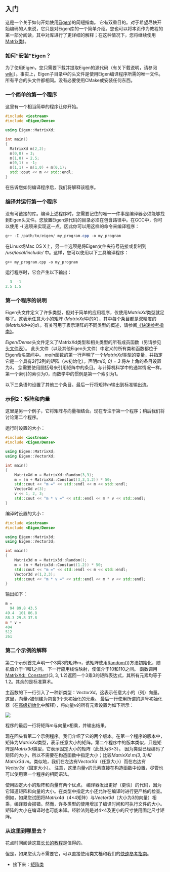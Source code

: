 ## 入门

这是一个关于如何开始使用[Eigen](6_类列表/1_Eigen/readme.md))的简短指南。 它有双重目的。对于希望尽快开始编码的人来说，它只是对Eigen库的一个简单介绍。您也可以将本页作为教程的第一部分阅读，其中对库进行了更详细的解释；在这种情况下，您将继续使用[Matrix类](3_章节/1_密集矩阵和数组操作/1_Matrix类.md))。

### 如何“安装”Eigen？

为了使用Eigen，您只需要下载并提取Eigen的源代码（有关下载说明，请参阅[wiki](http://eigen.tuxfamily.org/index.php?title=Main_Page#Download)）。事实上，Eigen子目录中的头文件是使用Eigen编译程序所需的唯一文件。 所有平台的头文件都相同。没有必要使用CMake或安装任何东西。

### 一个简单的第一个程序

这里有一个相当简单的程序让你开始。

```cpp
#include <iostream>
#include <Eigen/Dense>

using Eigen::MatrixXd;

int main()
{
  MatrixXd m(2,2);
  m(0,0) = 3;
  m(1,0) = 2.5;
  m(0,1) = -1;
  m(1,1) = m(1,0) + m(0,1);
  std::cout << m << std::endl;
}
```

在告诉您如何编译程序后，我们将解释该程序。

### 编译并运行第一个程序

没有可链接的库。编译上述程序时，您需要记住的唯一一件事是编译器必须能够找到Eigen头文件。您放置Eigen源代码的目录必须在包含路径中。在GCC中，你可以使用 *-I* 选项来实现这一点，因此你可以用这样的命令来编译程序：

```powershell
g++ -I /path/to/eigen/ my_program.cpp -o my_program
```

在Linux或Mac OS X上，另一个选项是将Eigen文件夹符号链接或复制到 */usr/local/include/* 中。这样，您可以使用以下工具编译程序：

```shell
g++ my_program.cpp -o my_program
```

运行程序时，它会产生以下输出：

```powershell
  3  -1
2.5 1.5
```

### 第一个程序的说明

Eigen头文件定义了许多类型，但对于简单的应用程序，仅使用*MatrixXd*类型就足够了。这表示任意大小的矩阵 (*MatrixXd*中的*X*），其中每个条目都是双精度的 (*MatrixXd*中的*d*）。有关可用于表示矩阵的不同类型的概述，请参阅[《快速参考指南》](3_章节/1_密集矩阵和数组操作/16_快速参考指南.md#数组矩阵和向量类型)。

*Eigen/Dense*头文件定义了MatrixXd类型和相关类型的所有成员函数（另请参见[头文件表](3_章节/1_密集矩阵和数组操作/16_快速参考指南.md#模块和头文件)）。 此头文件（以及其他Eigen头文件）中定义的所有类和函数都位于Eigen命名空间中。
*main*函数的第一行声明了一个*MatrixXd*类型的变量，并指定它是一个具有2行2列的矩阵（未初始化）。声明*m(0, 0) = 3* 将左上角的条目设置为3。 您需要使用圆括号来引用矩阵中的条目。与计算机科学中的通常情况一样，第一个索引的索引为0，而数学中的惯例是第一个索引为1。

以下三条语句设置了其他三个条目。最后一行将矩阵*m*输出到标准输出流。

### 示例2：矩阵和向量

这里是另一个例子，它将矩阵与向量相结合。现在专注于第一个程序；稍后我们将讨论第二个程序。

运行时设置的大小：

```cpp
#include <iostream>
#include <Eigen/Dense>

using Eigen::MatrixXd;
using Eigen::VectorXd;

int main()
{
    MatrixXd m = MatrixXd::Random(3,3);
    m = (m + MatrixXd::Constant(3,3,1.2)) * 50;
    std::cout << "m =" << std::endl << m << std::endl;
    VectorXd v(3);
    v << 1, 2, 3;
    std::cout << "m * v =" << std::endl << m * v << std::endl;
}
```

编译时设置的大小：

```cpp
#include <iostream>
#include <Eigen/Dense>

using Eigen::Matrix3d;
using Eigen::Vector3d;

int main()
{
    Matrix3d m = Matrix3d::Random();
    m = (m + Matrix3d::Constant(1.2)) * 50;
    std::cout << "m =" << std::endl << m << std::endl;
    Vector3d v(1,2,3);
    std::cout << "m * v =" << std::endl << m * v << std::endl;
}
```

输出如下：

```powershell
m =
  94 89.8 43.5
49.4  101 86.8
88.3 29.8 37.8
m * v =
404
512
261
```

### 第二个示例的解释

第二个示例首先声明一个3乘3的矩阵m，该矩阵使用[Random()](3_章节/1_密集矩阵和数组操作/14_参考/1_核心模块/18_DenseBase.md#random-23))方法初始化，随机值介于-1和1之间。 下一行应用线性映射，使值介于10和110之间。 函数调用[MatrixXd:: Constant](3_章节/1_密集矩阵和数组操作/14_参考/1_核心模块/18_DenseBase.md#constant-23))(3, 3, 1.2)返回一个3乘3的矩阵表达式，其所有元素均等于1.2。其余的是标准算术。

主函数的下一行引入了一种新类型：*VectorXd*。这表示任意大小的（列）向量。这里，向量v被创建为包含3个未初始化的元素。 最后一行使用所谓的逗号初始化器（在[高级初始化](3_章节/1_密集矩阵和数组操作/6_高级初始化.md)中解释），将向量*v*的所有元素设置为如下所示：

![](http://latex.codecogs.com/svg.latex?v=\begin{bmatrix}1\\\2\\\3\end{bmatrix})

程序的最后一行将矩阵*m*与向量*v*相乘，并输出结果。

现在回头看第二个示例程序。我们介绍了它的两个版本。在第一个程序的版本中，矩阵为*MatrixXd*类型，表示任意大小的矩阵。第二个程序中的版本类似，只是矩阵是*Matrix3d*类型，它表示固定大小的矩阵（此处为3×3）。 因为类型已经编码了矩阵的大小，所以不需要在构造函数中指定大小；比较*MatrixXd m(3, 3)*和*Matrix3d m*。类似地，我们在左边有*VectorXd*（任意大小）而在右边有*Vector3d*（固定大小）。 注意，这里向量v的元素直接在构造函数中设置，尽管也可以使用第一个程序的相同语法。

使用固定大小的矩阵和向量有两个优点。 编译器发出更好（更快）的代码，因为它知道矩阵和向量的大小。在类型中指定大小还允许在编译时进行更严格的检查。例如，如果您试图将*Matrix4d*（4×4矩阵）与*Vector3d*（大小为3的向量）相乘，编译器会报错。然而，许多类型的使用增加了编译时间和可执行文件的大小。矩阵的大小在编译时也可能未知。经验法则是对4×4及更小的尺寸使用固定尺寸矩阵。

### 从这里到哪里去？

花点时间阅读这篇[长长的教程](3_章节/1_密集矩阵和数组操作/1_Matrix类.md)是值得的。

但是，如果您认为不需要它，可以直接使用类文档和我们的[快速参考指南](3_章节/1_密集矩阵和数组操作/16_快速参考指南.md)。

* 接下来：[矩阵类](3_章节/1_密集矩阵和数组操作/1_Matrix类.md)
